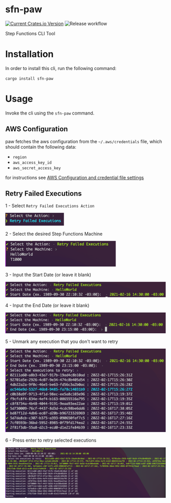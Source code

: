 # sfn-paw
[![Current Crates.io Version](https://img.shields.io/crates/v/sfn-paw.svg)](https://crates.io/crates/sfn-paw)
![Release workflow](https://github.com/dawsonfi/paw/actions/workflows/rust.yml/badge.svg)

Step Functions CLI Tool

# Installation

In order to install this cli, run the following command:

`cargo install sfn-paw`

# Usage

Invoke the cli using the `sfn-paw` command.

## AWS Configuration

paw fetches the aws configuration from the `~/.aws/credentials` file, which should contain the following data:

* `region`
* `aws_access_key_id`
* `aws_secret_access_key`

for instructions see [AWS Configuration and credential file settings](https://docs.aws.amazon.com/cli/latest/userguide/cli-configure-files.html)

## Retry Failed Executions

1 - Select `Retry Failed Executions Action`

![Retry Failed Executions](https://raw.githubusercontent.com/dawsonfi/paw/assets/retry_failed_executions_1.png)

2 - Select the desired Step Functions Machine

![Retry Failed Executions](https://raw.githubusercontent.com/dawsonfi/paw/assets/retry_failed_executions_2.png)

3 - Input the Start Date (or leave it blank)

![Retry Failed Executions](https://raw.githubusercontent.com/dawsonfi/paw/assets/retry_failed_executions_3.png)

4 - Input the End Date (or leave it blank)

![Retry Failed Executions](https://raw.githubusercontent.com/dawsonfi/paw/assets/retry_failed_executions_4.png)

5 - Unmark any execution that you don't want to retry

![Retry Failed Executions](https://raw.githubusercontent.com/dawsonfi/paw/assets/retry_failed_executions_5.png)

6 - Press enter to retry selected executions

![Retry Failed Executions](https://raw.githubusercontent.com/dawsonfi/paw/assets/retry_failed_executions_6.png)